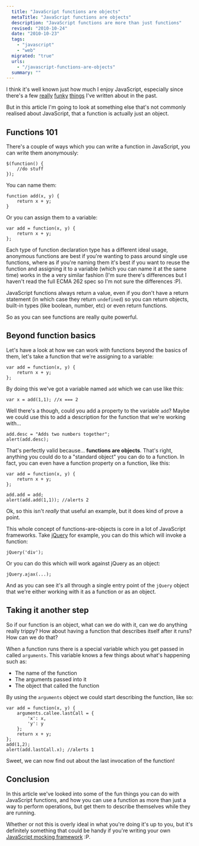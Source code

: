 ```yaml
---
  title: "JavaScript functions are objects"
  metaTitle: "JavaScript functions are objects"
  description: "JavaScript functions are more than just functions"
  revised: "2010-10-24"
  date: "2010-10-23"
  tags: 
    - "javascript"
    - "web"
  migrated: "true"
  urls: 
    - "/javascript-functions-are-objects"
  summary: ""
---
```

I think it's well known just how much I enjoy JavaScript, especially since there's a few [really][1] [funky][2] [things][3] I've written about in the past.

But in this article I'm going to look at something else that's not commonly realised about JavaScript, that a function is actually just an object.

## Functions 101

There's a couple of ways which you can write a function in JavaScript, you can write them anonymously:

	$(function() {
		//do stuff
	});

You can name them:

	function add(x, y) {
		return x + y;
	}

Or you can assign them to a variable:

	var add = function(x, y) {
		return x + y;
	};

Each type of function declaration type has a different ideal usage, anonymous functions are best if you're wanting to pass around single use functions, where as if you're naming them it's best if you want to reuse the function and assigning it to a variable (which you can name it at the same time) works in the a very similar fashion (I'm sure there's differences but I haven't read the full ECMA 262 spec so I'm not sure the differences :P).

JavaScript functions always return a value, even if you don't have a return statement (in which case they return `undefined`) so you can return objects, built-in types (like boolean, number, etc) or even return functions.

So as you can see functions are really quite powerful.

## Beyond function basics

Let's have a look at how we can work with functions beyond the basics of them, let's take a function that we're assigning to a variable:

	var add = function(x, y) {
		return x + y;
	};

By doing this we've got a variable named `add` which we can use like this:

    var x = add(1,1); //x === 2

Well there's a though, could you add a property to the variable `add`? Maybe we could use this to add a description for the function that we're working with...

    add.desc = "Adds two numbers together";
    alert(add.desc);

That's perfectly valid because... **functions are objects**. That's right, anything you could do to a "standard object" you can do to a function. In fact, you can even have a function property on a function, like this:

	var add = function(x, y) {
		return x + y;
	};
	
	add.add = add;
	alert(add.add(1,1)); //alerts 2

Ok, so this isn't *really* that useful an example, but it does kind of prove a point.

This whole concept of functions-are-objects is core in a lot of JavaScript frameworks. Take [jQuery][4] for example, you can do this which will invoke a function:

    jQuery('div');

Or you can do this which will work against jQuery as an object:

    jQuery.ajax(...);

And as you can see it's all through a single entry point of the `jQuery` object that we're either working with it as a function or as an object.

## Taking it another step

So if our function is an object, what can we do with it, can we do anything really trippy? How about having a function that describes itself after it runs? How can we do that?

When a function runs there is a special variable which you get passed in called `arguments`. This variable knows a few things about what's happening such as:

* The name of the function
* The arguments passed into it
* The object that called the function

By using the `arguments` object we could start describing the function, like so:

	var add = function(x, y) {
		arguments.callee.lastCall = {
			'x': x,
			'y': y
		};
		return x + y;
	};
	add(1,2);
	alert(add.lastCall.x); //alerts 1

Sweet, we can now find out about the last invocation of the function!

## Conclusion

In this article we've looked into some of the fun things you can do with JavaScript functions, and how you can use a function as more than just a way to perform operations, but get them to describe themselves while they are running.

Whether or not this is overly ideal in what you're doing it's up to you, but it's definitely something that could be handy if you're writing your own [JavaScript mocking framework][5] :P.


  [1]: /recursive-anonymous-functions
  [2]: /linq-in-javascript
  [3]: /javascript-singleton
  [4]: http://jquery.com
  [5]: http://hg.slace.biz/javascript-tools/src/tip/JavaScriptTools/Scripts/tester/slace.tester.mocker.js
